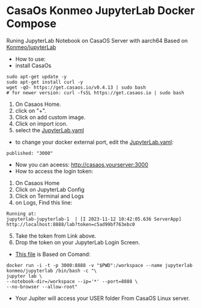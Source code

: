 

# CasaOs Konmeo JupyterLab Docker Compose
Runing JupyterLab Notebook on CasaOS Server with aarch64
Based on [Konmeo/jupyterLab](https://hub.docker.com/r/konmeo/jupyterlab)
- How to use:
- install CasaOs
```
sudo apt-get update -y
sudo apt-get install curl -y
wget -qO- https://get.casaos.io/v0.4.13 | sudo bash
# for newer version: curl -fsSL https://get.casaos.io | sudo bash
```
1. On Casaos Home.
2. click on "+".
3. Click on add custom image.
4. Click on import icon.
5. select the [JupyterLab.yaml](https://github.com/hqnicolas/CasaOsJupyterLab/blob/main/jupyterlab.yaml)
- to change your docker external port, edit the [JupyterLab.yaml](https://github.com/hqnicolas/CasaOsJupyterLab/blob/main/jupyterlab.yaml):
```
published: "3000"
```
- Now you can aceess: http://casaos.yourserver:3000
- How to access the login token:
1. On Casaos Home
2. Click on JupyterLab Config
3. Click on Terminal and Logs
4. on Logs, Find this line:
```
Running at:
jupyterlab-jupyterlab-1  | [I 2023-11-12 10:42:05.636 ServerApp] http://localhost:8888/lab?token=c5ad99bf763ebc0
```
5. Take the token from Link above.
6. Drop the token on your JupyterLab Login Screen.
- [This file](https://github.com/hqnicolas/CasaOsJupyterLab/blob/main/jupyterlab.yaml) is Based on Comand:
```
docker run -i -t -p 3000:8888 -v "$PWD":/workspace --name jupyterlab konmeo/jupyterlab /bin/bash -c "\
jupyter lab \
--notebook-dir=/workspace --ip='*' --port=8888 \
--no-browser --allow-root"
``` 
- Your Jupiter will access your USER folder From CasaOS Linux server.
